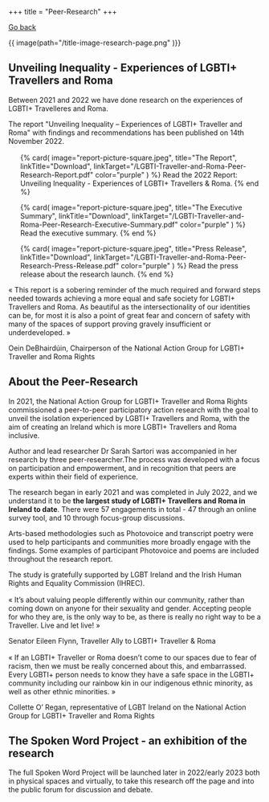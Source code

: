 +++
title = "Peer-Research"
+++

[Go back](/get-support)

{{ image(path="/title-image-research-page.png" )}}

## Unveiling Inequality - Experiences of LGBTI+ Travellers and Roma

Between 2021 and 2022 we have done research on the experiences of LGBTI+ Travelleres and Roma. 

The report "Unveiling Inequality – Experiences of LGBTI+ Traveller and Roma" with findings and recommendations has been published on 14th November 2022.

<div class="narrow-side-column" style="margin-bottom: 1rem;"> </div>

<ul class="card-list">
{% card(
	image="report-picture-square.jpeg",
	title="The Report",
	linkTitle="Download",
	linkTarget="/LGBTI-Traveller-and-Roma-Peer-Research-Report.pdf"
	color="purple"
) %}
Read the 2022 Report: Unveiling Inequality - Experiences of LGBTI+ Travellers & Roma.
{% end %}

{% card(
	image="report-picture-square.jpeg",
	title="The Executive Summary",
	linkTitle="Download",
	linkTarget="/LGBTI-Traveller-and-Roma-Peer-Research-Executive-Summary.pdf"
	color="purple"
) %}
Read the executive summary.
{% end %}

{% card(
	image="report-picture-square.jpeg",
	title="Press Release",
	linkTitle="Download",
	linkTarget="/LGBTI-Traveller-and-Roma-Peer-Research-Press-Release.pdf"
	color="purple"
) %}
Read the press release about the research launch.
{% end %}
</ul>

<p class="quote">
« This report is a sobering reminder of the much required and forward steps needed towards achieving a more equal and safe society for LGBTI+ Travellers and Roma. As beautiful as the intersectionality of our identities can be, for most it is also a point of great fear and concern of safety with many of the spaces of support proving gravely insufficient or underdeveloped. »
</p>
<p class="quote-author">Oein DeBhairdúin, Chairperson of the National Action Group for LGBTI+ Traveller and Roma Rights</p>

<div class="narrow-side-column" style="margin-bottom: 1rem;"> </div>

<div class="color-box color-box--blue">

## About the Peer-Research

In 2021, the National Action Group for LGBTI+ Traveller and Roma Rights commissioned a peer-to-peer participatory action
research with the goal to unveil the isolation experienced by LGBTI+ Travellers and Roma, with the aim of creating an Ireland which is more LGBTI+ Travellers and Roma inclusive.

Author and lead researcher Dr Sarah  Sartori was accompanied in her research by three peer-researcher.The process was developed with a focus on participation and empowerment, and in recognition that peers are experts within their field of experience.

The research began in early 2021 and was completed in July 2022, and we understand it to be **the largest study of LGBTI+ Travellers and Roma in Ireland to date**. There were 57 engagements in total - 47 through an online survey tool, and 10 through focus-group discussions. 

Arts-based methodologies such as Photovoice and transcript poetry were used to help participants and communities more broadly engage with the findings. Some examples of participant Photovoice and poems are included throughout the research report. 

The study is gratefully supported by LGBT Ireland and the Irish Human Rights and Equality Commission (IHREC).

</div>

<div class="narrow-side-column" style="margin-bottom: 1rem;"> </div>

<p class="quote">
« It’s about valuing people differently within our community, rather than coming down on anyone for their sexuality and gender. Accepting people for who they are, is the only way to be, as there is really no right way to be a Traveller. Live and let live! »
</p>
<p class="quote-author">Senator Eileen Flynn, Traveller Ally to LGBTI+ Traveller & Roma</p>

<div class="narrow-side-column" style="margin-bottom: 1rem;"> </div>

<p class="quote">
« If an LGBTI+ Traveller or Roma doesn’t come to our spaces due to fear of racism, then we must be really concerned about this, and embarrassed. Every LGBTI+ person needs to know they have a safe space in the LGBTI+ community including our rainbow kin in our indigenous ethnic minority, as well as other ethnic minorities. »
</p>
<p class="quote-author">Collette O’ Regan, representative of LGBT Ireland on the National Action Group for LGBTI+ Traveller and Roma Rights</p>

<div class="narrow-side-column" style="margin-bottom: 1rem;"> </div>

<div class="color-box color-box--green">

## The Spoken Word Project - an exhibition of the research

The full Spoken Word Project will be launched later in 2022/early 2023 both in physical spaces and virtually, to take this research off the page and into the public forum for discussion and debate.

</div>
